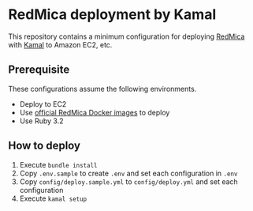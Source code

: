 # RedMica deployment by Kamal

This repository contains a minimum configuration for deploying [RedMica](https://github.com/redmica/redmica) with [Kamal](https://kamal-deploy.org/) to Amazon EC2, etc.

## Prerequisite

These configurations assume the following environments.

* Deploy to EC2
* Use [official RedMica Docker images](https://hub.docker.com/r/redmica/redmica/) to deploy
* Use Ruby 3.2

## How to deploy

1. Execute `bundle install`
1. Copy `.env.sample` to create `.env` and set each configuration in `.env`
1. Copy `config/deploy.sample.yml` to `config/deploy.yml` and set each configuration
1. Execute `kamal setup`
